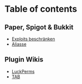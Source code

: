 # Table of contents

## Paper, Spigot & Bukkit <a href="#paper-spigot-bukkit" id="paper-spigot-bukkit"></a>

* [Exploits beschränken](README.md)
* [Aliasse](paper-spigot-bukkit/aliasse.md)

## Plugin Wikis

* [LuckPerms](https://luckperms.net/wiki/Home)
* [TAB](https://github.com/NEZNAMY/TAB/wiki)
